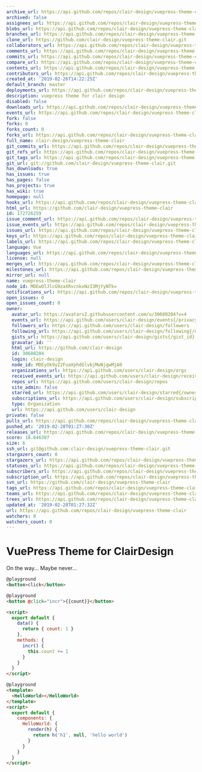 ```yaml
---
archive_url: https://api.github.com/repos/clair-design/vuepress-theme-clair/{archive_format}{/ref}
archived: false
assignees_url: https://api.github.com/repos/clair-design/vuepress-theme-clair/assignees{/user}
blobs_url: https://api.github.com/repos/clair-design/vuepress-theme-clair/git/blobs{/sha}
branches_url: https://api.github.com/repos/clair-design/vuepress-theme-clair/branches{/branch}
clone_url: https://github.com/clair-design/vuepress-theme-clair.git
collaborators_url: https://api.github.com/repos/clair-design/vuepress-theme-clair/collaborators{/collaborator}
comments_url: https://api.github.com/repos/clair-design/vuepress-theme-clair/comments{/number}
commits_url: https://api.github.com/repos/clair-design/vuepress-theme-clair/commits{/sha}
compare_url: https://api.github.com/repos/clair-design/vuepress-theme-clair/compare/{base}...{head}
contents_url: https://api.github.com/repos/clair-design/vuepress-theme-clair/contents/{+path}
contributors_url: https://api.github.com/repos/clair-design/vuepress-theme-clair/contributors
created_at: '2019-02-26T14:22:25Z'
default_branch: master
deployments_url: https://api.github.com/repos/clair-design/vuepress-theme-clair/deployments
description: vuepress theme for clair design
disabled: false
downloads_url: https://api.github.com/repos/clair-design/vuepress-theme-clair/downloads
events_url: https://api.github.com/repos/clair-design/vuepress-theme-clair/events
fork: false
forks: 0
forks_count: 0
forks_url: https://api.github.com/repos/clair-design/vuepress-theme-clair/forks
full_name: clair-design/vuepress-theme-clair
git_commits_url: https://api.github.com/repos/clair-design/vuepress-theme-clair/git/commits{/sha}
git_refs_url: https://api.github.com/repos/clair-design/vuepress-theme-clair/git/refs{/sha}
git_tags_url: https://api.github.com/repos/clair-design/vuepress-theme-clair/git/tags{/sha}
git_url: git://github.com/clair-design/vuepress-theme-clair.git
has_downloads: true
has_issues: true
has_pages: false
has_projects: true
has_wiki: true
homepage: null
hooks_url: https://api.github.com/repos/clair-design/vuepress-theme-clair/hooks
html_url: https://github.com/clair-design/vuepress-theme-clair
id: 172726259
issue_comment_url: https://api.github.com/repos/clair-design/vuepress-theme-clair/issues/comments{/number}
issue_events_url: https://api.github.com/repos/clair-design/vuepress-theme-clair/issues/events{/number}
issues_url: https://api.github.com/repos/clair-design/vuepress-theme-clair/issues{/number}
keys_url: https://api.github.com/repos/clair-design/vuepress-theme-clair/keys{/key_id}
labels_url: https://api.github.com/repos/clair-design/vuepress-theme-clair/labels{/name}
language: Vue
languages_url: https://api.github.com/repos/clair-design/vuepress-theme-clair/languages
license: null
merges_url: https://api.github.com/repos/clair-design/vuepress-theme-clair/merges
milestones_url: https://api.github.com/repos/clair-design/vuepress-theme-clair/milestones{/number}
mirror_url: null
name: vuepress-theme-clair
node_id: MDEwOlJlcG9zaXRvcnkxNzI3MjYyNTk=
notifications_url: https://api.github.com/repos/clair-design/vuepress-theme-clair/notifications{?since,all,participating}
open_issues: 0
open_issues_count: 0
owner:
  avatar_url: https://avatars2.githubusercontent.com/u/30680204?v=4
  events_url: https://api.github.com/users/clair-design/events{/privacy}
  followers_url: https://api.github.com/users/clair-design/followers
  following_url: https://api.github.com/users/clair-design/following{/other_user}
  gists_url: https://api.github.com/users/clair-design/gists{/gist_id}
  gravatar_id: ''
  html_url: https://github.com/clair-design
  id: 30680204
  login: clair-design
  node_id: MDEyOk9yZ2FuaXphdGlvbjMwNjgwMjA0
  organizations_url: https://api.github.com/users/clair-design/orgs
  received_events_url: https://api.github.com/users/clair-design/received_events
  repos_url: https://api.github.com/users/clair-design/repos
  site_admin: false
  starred_url: https://api.github.com/users/clair-design/starred{/owner}{/repo}
  subscriptions_url: https://api.github.com/users/clair-design/subscriptions
  type: Organization
  url: https://api.github.com/users/clair-design
private: false
pulls_url: https://api.github.com/repos/clair-design/vuepress-theme-clair/pulls{/number}
pushed_at: '2019-02-28T01:27:30Z'
releases_url: https://api.github.com/repos/clair-design/vuepress-theme-clair/releases{/id}
score: 18.646307
size: 6
ssh_url: git@github.com:clair-design/vuepress-theme-clair.git
stargazers_count: 0
stargazers_url: https://api.github.com/repos/clair-design/vuepress-theme-clair/stargazers
statuses_url: https://api.github.com/repos/clair-design/vuepress-theme-clair/statuses/{sha}
subscribers_url: https://api.github.com/repos/clair-design/vuepress-theme-clair/subscribers
subscription_url: https://api.github.com/repos/clair-design/vuepress-theme-clair/subscription
svn_url: https://github.com/clair-design/vuepress-theme-clair
tags_url: https://api.github.com/repos/clair-design/vuepress-theme-clair/tags
teams_url: https://api.github.com/repos/clair-design/vuepress-theme-clair/teams
trees_url: https://api.github.com/repos/clair-design/vuepress-theme-clair/git/trees{/sha}
updated_at: '2019-02-28T01:27:32Z'
url: https://api.github.com/repos/clair-design/vuepress-theme-clair
watchers: 0
watchers_count: 0
---
```


# VuePress Theme for ClairDesign

On the way... Maybe never...

```html
@playground
<button>click</button>
```

```html
@playground
<button @click="incr">{{count}}</button>

<script>
  export default {
    data() {
      return { count: 1 }
    },
    methods: {
      incr() {
        this.count += 1
      }
    }
  }
</script>
```

```html
@playground
<template>
  <HelloWorld></HelloWorld>
</template>
<script>
  export default {
    components: {
      HelloWorld: {
        render(h) {
          return h('h1', null, 'hello world')
        }
      }
    }
  }
</script>
```
